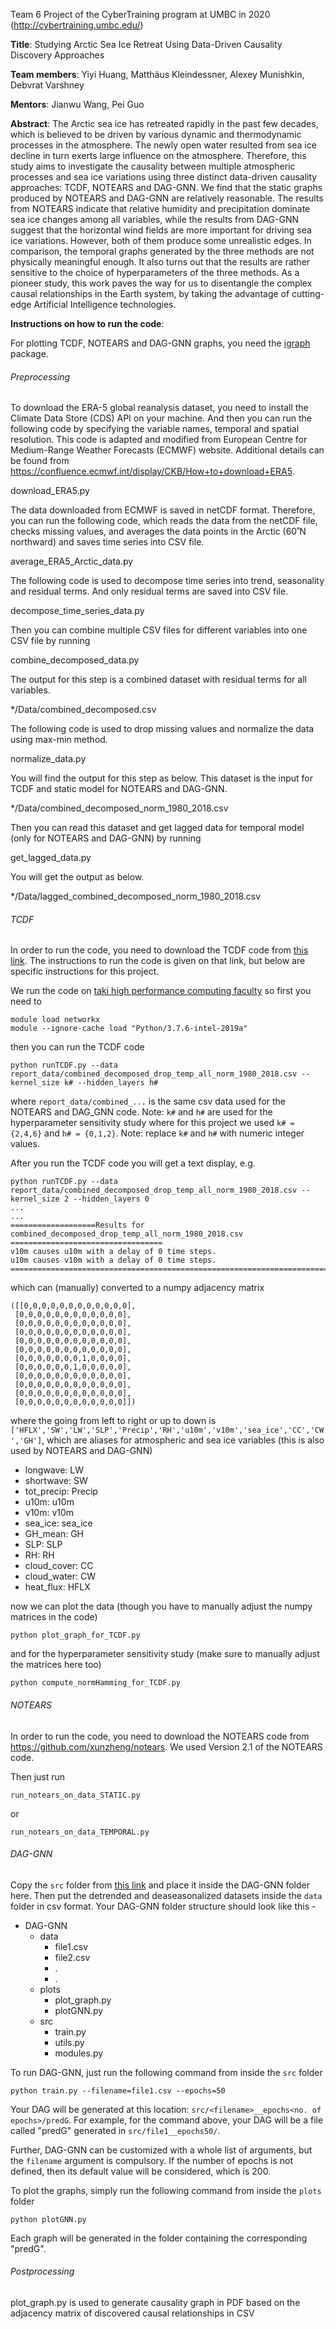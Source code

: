 Team 6 Project of the CyberTraining program at UMBC in 2020 (http://cybertraining.umbc.edu/)

**Title**: Studying Arctic Sea Ice Retreat Using Data-Driven Causality Discovery Approaches

**Team members**: Yiyi Huang, Matthäus Kleindessner, Alexey Munishkin, Debvrat Varshney

**Mentors**: Jianwu Wang, Pei Guo

**Abstract**: The Arctic sea ice has retreated rapidly in the past few decades, which is believed to be driven by various dynamic and thermodynamic processes in the atmosphere. The newly open water resulted from sea ice decline in turn exerts large influence on the atmosphere. Therefore, this study aims to investigate the causality between multiple atmospheric processes and sea ice variations using three distinct data-driven causality approaches: TCDF, NOTEARS and DAG-GNN. We find that the static graphs produced by NOTEARS and DAG-GNN are relatively reasonable. The results from NOTEARS indicate that relative humidity and precipitation dominate sea ice changes among all variables, while the results from DAG-GNN suggest that the horizontal wind fields are more important for driving sea ice variations. However, both of them produce some unrealistic edges. In comparison, the temporal graphs generated by the three methods are not physically meaningful enough. It also turns out that the results are rather sensitive to the choice of hyperparameters of the three methods. As a pioneer study, this work paves the way for us to disentangle the complex causal relationships in the Earth system, by taking the advantage of cutting-edge Artificial Intelligence technologies.

**Instructions on how to run the code**:

For plotting TCDF, NOTEARS and DAG-GNN graphs, you need the [igraph](https://igraph.org/python/) package.

###### Preprocessing

To download the ERA-5 global reanalysis dataset, you need to install the Climate Data Store (CDS) API on your machine. And then you can run the following code by specifying the variable names, temporal and spatial resolution. This code is adapted and modified from European Centre for Medium-Range Weather Forecasts (ECMWF) website. Additional details can be found from https://confluence.ecmwf.int/display/CKB/How+to+download+ERA5.

download_ERA5.py

The data downloaded from ECMWF is saved in netCDF format. Therefore, you can run the following code, which reads the data from the netCDF file, checks missing values, and averages the data points in the Arctic (60˚N northward) and saves time series into CSV file.

average_ERA5_Arctic_data.py

The following code is used to decompose time series into trend, seasonality and residual terms. And only residual terms are saved into CSV file.

decompose_time_series_data.py

Then you can combine multiple CSV files for different variables into one CSV file by running

combine_decomposed_data.py

The output for this step is a combined dataset with residual terms for all variables.

*/Data/combined_decomposed.csv

The following code is used to drop missing values and normalize the data using max-min method.

normalize_data.py

You will find the output for this step as below. This dataset is the input for TCDF and static model for NOTEARS and DAG-GNN.

*/Data/combined_decomposed_norm_1980_2018.csv

Then you can read this dataset and get lagged data for temporal model (only for NOTEARS and DAG-GNN) by running

get_lagged_data.py

You will get the output as below.

*/Data/lagged_combined_decomposed_norm_1980_2018.csv

###### TCDF

In order to run the code, you need to download the TCDF code from [this link](https://github.com/M-Nauta/TCDF). The instructions to run the code is given on that link, but below are specific instructions for this project.

We run the code on [taki high performance computing faculty](https://hpcf.umbc.edu/) so first you need to
```
module load networkx
module --ignore-cache load "Python/3.7.6-intel-2019a"
```
then you can run the TCDF code
```
python runTCDF.py --data report_data/combined_decomposed_drop_temp_all_norm_1980_2018.csv --kernel_size k# --hidden_layers h#
```
where `report_data/combined_...` is the same csv data used for the NOTEARS and DAG_GNN code. Note: `k#` and `h#` are used for the hyperparameter sensitivity study where for this project we used `k# = {2,4,6}` and `h# = {0,1,2}`. Note: replace `k#` and `h#` with numeric integer values.

After you run the TCDF code you will get a text display, e.g.
```
python runTCDF.py --data report_data/combined_decomposed_drop_temp_all_norm_1980_2018.csv --kernel_size 2 --hidden_layers 0
...
...
===================Results for combined_decomposed_drop_temp_all_norm_1980_2018.csv ==================================
v10m causes u10m with a delay of 0 time steps.
u10m causes v10m with a delay of 0 time steps.
========================================================================
```
which can (manually) converted to a numpy adjacency matrix
```
([[0,0,0,0,0,0,0,0,0,0,0,0],
 [0,0,0,0,0,0,0,0,0,0,0,0],
 [0,0,0,0,0,0,0,0,0,0,0,0],
 [0,0,0,0,0,0,0,0,0,0,0,0],
 [0,0,0,0,0,0,0,0,0,0,0,0],
 [0,0,0,0,0,0,0,0,0,0,0,0],
 [0,0,0,0,0,0,0,1,0,0,0,0],
 [0,0,0,0,0,0,1,0,0,0,0,0],
 [0,0,0,0,0,0,0,0,0,0,0,0],
 [0,0,0,0,0,0,0,0,0,0,0,0],
 [0,0,0,0,0,0,0,0,0,0,0,0],
 [0,0,0,0,0,0,0,0,0,0,0,0]])
```
where the going from left to right or up to down is `['HFLX','SW','LW','SLP','Precip','RH','u10m','v10m','sea_ice','CC','CW','GH']`, which are aliases for atmospheric and sea ice variables (this is also used by NOTEARS and DAG-GNN)

* longwave: LW
* shortwave: SW
* tot_precip: Precip
* u10m: u10m
* v10m: v10m
* sea_ice: sea_ice
* GH_mean: GH
* SLP: SLP
* RH: RH
* cloud_cover: CC
* cloud_water: CW
* heat_flux: HFLX

now we can plot the data (though you have to manually adjust the numpy matrices in the code)
```
python plot_graph_for_TCDF.py
```
and for the hyperparameter sensitivity study (make sure to manually adjust the matrices here too)
```
python compute_normHamming_for_TCDF.py
```

###### NOTEARS

In order to run the code, you need to download the NOTEARS code from https://github.com/xunzheng/notears. We used Version 2.1 of the NOTEARS code.

Then just run 
```
run_notears_on_data_STATIC.py 
```
or 
```
run_notears_on_data_TEMPORAL.py 
```

###### DAG-GNN

Copy the `src` folder from [this link](https://github.com/big-data-lab-umbc/DAG-GNN) and place it inside the DAG-GNN folder here. Then put the detrended and deaseasonalized datasets inside the `data` folder in csv format. Your DAG-GNN folder structure should look like this -
* DAG-GNN
  * data
    * file1.csv
    * file2.csv
    * .
    * .
  * plots
    * plot_graph.py
    * plotGNN.py
  * src
    * train.py
    * utils.py
    * modules.py

To run DAG-GNN, just run the following command from inside the `src` folder
```
python train.py --filename=file1.csv --epochs=50 
```
Your DAG will be generated at this location: `src/<filename>__epochs<no. of epochs>/predG`. For example, for the command above, your DAG will be a file called "predG" generated in `src/file1__epochs50/`.

Further, DAG-GNN can be customized with a whole list of arguments, but the `filename` argument is compulsory. If the number of epochs is not defined, then its default value will be considered, which is 200.

To plot the graphs, simply run the following command from inside the `plots` folder
```
python plotGNN.py 
```
Each graph will be generated in the folder containing the corresponding "predG".

###### Postprocessing

plot_graph.py is used to generate causality graph in PDF based on the adjacency matrix of discovered causal relationships in CSV
